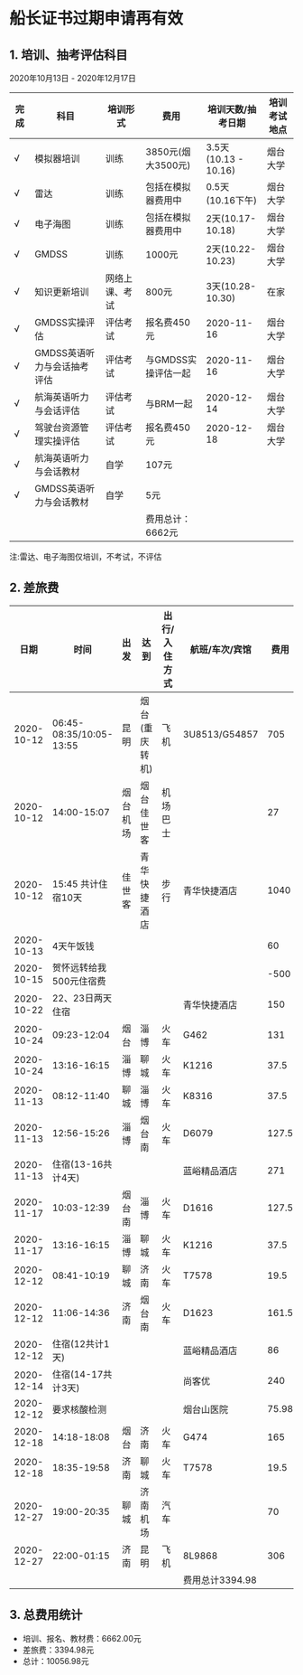 # 船长证书过期申请再有效

## 1. 培训、抽考评估科目

2020年10月13日 - 2020年12月17日

| 完成 | 科目                       | 培训形式       | 费用               | 培训天数/抽考日期    | 培训考试地点 |
| ---- | -------------------------- | -------------- | ------------------ | -------------------- | -------- |
| √    | 模拟器培训                 | 训练           | 3850元(烟大3500元) | 3.5天(10.13 - 10.16) | 烟台大学 |
| √    | 雷达                       | 训练           | 包括在模拟器费用中 | 0.5天(10.16下午)     | 烟台大学 |
| √    | 电子海图                   | 训练           | 包括在模拟器费用中 | 2天(10.17-10.18)     | 烟台大学 |
| √    | GMDSS                      | 训练           | 1000元             | 2天(10.22-10.23)     | 烟台大学 |
| √    | 知识更新培训               | 网络上课、考试 | 800元              | 3天(10.28-10.30)     | 在家     |
| √    | GMDSS实操评估              | 评估考试       | 报名费450元        | 2020-11-16           | 烟台大学 |
| √    | GMDSS英语听力与会话抽考评估| 评估考试       | 与GMDSS实操评估一起| 2020-11-16           | 烟台大学 |
| √    | 航海英语听力与会话评估     | 评估考试       | 与BRM一起          | 2020-12-14           | 烟台大学 |
| √    | 驾驶台资源管理实操评估     | 评估考试       | 报名费450元        | 2020-12-18           | 烟台大学 |
| √    | 航海英语听力与会话教材     | 自学           | 107元              |                      |          |
| √    | GMDSS英语听力与会话教材    | 自学           | 5元                |                      |          |
|      |                            |                | 费用总计：6662元   |                      |          |

注:雷达、电子海图仅培训，不考试，不评估

## 2. 差旅费

| 日期       | 时间                    | 出发     | 达到           | 出行/入住方式 | 航班/车次/宾馆 | 费用  |
| ---------- | ----------------------- | -------- | -------------- | ------------- | -------------- | ----- |
| 2020-10-12 | 06:45-08:35/10:05-13:55 | 昆明     | 烟台(重庆转机) | 飞机          | 3U8513/G54857  | 705   |
| 2020-10-12 | 14:00-15:07             | 烟台机场 | 烟台佳世客     | 机场巴士      |                | 27    |
| 2020-10-12 | 15:45 共计住宿10天      | 佳世客   | 青华快捷酒店   | 步行          | 青华快捷酒店   | 1040  |
| 2020-10-13 | 4天午饭钱               |          |                |               |                | 60    |
| 2020-10-15 | 贺怀远转给我500元住宿费 |          |                |               |                | -500  |
| 2020-10-22 | 22、23日两天住宿        |          |                |               | 青华快捷酒店   | 150   |
| 2020-10-24 | 09:23-12:04             | 烟台     | 淄博           | 火车          | G462           | 131   |
| 2020-10-24 | 13:16-16:15             | 淄博     | 聊城           | 火车          | K1216          | 37.5  |
| 2020-11-13 | 08:12-11:40             | 聊城     | 淄博           | 火车          | K8316          | 37.5  |
| 2020-11-13 | 12:56-15:26             | 淄博     | 烟台南         | 火车          | D6079          | 127.5 |
| 2020-11-13 | 住宿(13-16共计4天)      |          |                |               | 蓝峪精品酒店   | 271   |
| 2020-11-17 | 10:03-12:39             | 烟台南   | 淄博           | 火车          | D1616          | 127.5 |
| 2020-11-17 | 13:16-16:15             | 淄博     | 聊城           | 火车          | K1216          | 37.5  |
| 2020-12-12 | 08:41-10:19             | 聊城     | 济南           | 火车          | T7578          | 19.5  |
| 2020-12-12 | 11:06-14:36             | 济南     | 烟台南         | 火车          | D1623          | 161.5 |
| 2020-12-12 | 住宿(12共计1天)         |          |                |               | 蓝峪精品酒店   | 86    |
| 2020-12-14 | 住宿(14-17共计3天)      |          |                |               | 尚客优         | 240   |
| 2020-12-12 | 要求核酸检测            |          |                |               | 烟台山医院     | 75.98 |
| 2020-12-18 | 14:18-18:08             | 烟台     | 济南           | 火车          | G474           | 165   |
| 2020-12-18 | 18:35-19:58             | 济南     | 聊城           | 火车          | T7578          | 19.5  |
| 2020-12-27 | 19:00-20:35             | 聊城     | 济南机场       | 汽车          |                | 70    |
| 2020-12-27 | 22:00-01:15             | 济南     | 昆明           | 飞机          | 8L9868         | 306   |
|            |                         |          |                |               | 费用总计3394.98|       |

## 3. 总费用统计

- 培训、报名、教材费：6662.00元
- 差旅费：3394.98元
- 总计：10056.98元
